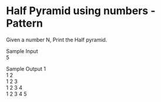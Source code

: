 # Half Pyramid using numbers - Pattern

Given a number N, Print the Half pyramid.

Sample Input\
5

Sample Output
1\
1 2\
1 2 3\
1 2 3 4\
1 2 3 4 5
